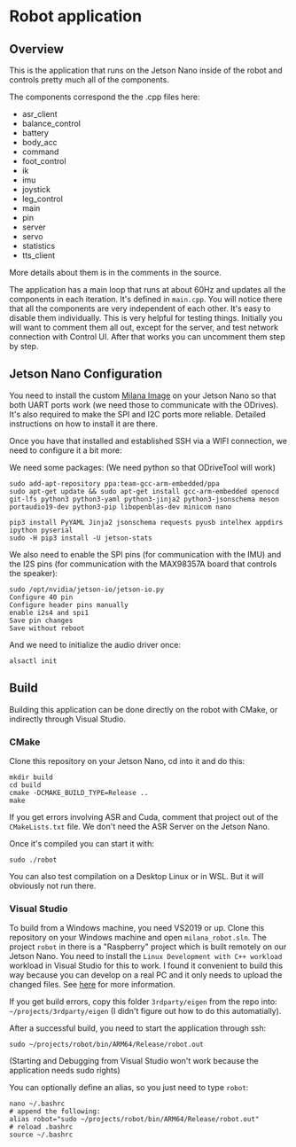 # Robot application
## Overview
This is the application that runs on the Jetson Nano inside of the robot and controls pretty much all of the components.

The components correspond the the .cpp files here:
- asr_client
- balance_control
- battery
- body_acc
- command
- foot_control
- ik
- imu
- joystick
- leg_control
- main
- pin
- server
- servo
- statistics
- tts_client

More details about them is in the comments in the source.

The application has a main loop that runs at about 60Hz and updates all the components in each iteration. It's defined in `main.cpp`. You will notice there that all the components are very independent of each other. It's easy to disable them individually. This is very helpful for testing things. Initially you will want to comment them all out, except for the server, and test network connection with Control UI. After that works you can uncomment them step by step.

## Jetson Nano Configuration
You need to install the custom [Milana Image](todo) on your Jetson Nano so that both UART ports work (we need those to communicate with the ODrives). It's also required to make the SPI and I2C ports more reliable. Detailed instructions on how to install it are there.

Once you have that installed and established SSH via a WIFI connection, we need to configure it a bit more:

We need some packages: (We need python so that ODriveTool will work)
```
sudo add-apt-repository ppa:team-gcc-arm-embedded/ppa
sudo apt-get update && sudo apt-get install gcc-arm-embedded openocd git-lfs python3 python3-yaml python3-jinja2 python3-jsonschema meson portaudio19-dev python3-pip libopenblas-dev minicom nano

pip3 install PyYAML Jinja2 jsonschema requests pyusb intelhex appdirs ipython pyserial
sudo -H pip3 install -U jetson-stats
```

We also need to enable the SPI pins (for communication with the IMU) and the I2S pins (for communication with the MAX98357A board that controls the speaker):

```
sudo /opt/nvidia/jetson-io/jetson-io.py
Configure 40 pin
Configure header pins manually
enable i2s4 and spi1
Save pin changes
Save without reboot
```

And we need to initialize the audio driver once:
```
alsactl init
```

## Build
Building this application can be done directly on the robot with CMake, or indirectly through Visual Studio.

### CMake
Clone this repository on your Jetson Nano, cd into it and do this:
```
mkdir build
cd build
cmake -DCMAKE_BUILD_TYPE=Release ..
make
```
If you get errors involving ASR and Cuda, comment that project out of the `CMakeLists.txt` file. We don't need the ASR Server on the Jetson Nano.

Once it's compiled you can start it with:
```
sudo ./robot
```
You can also test compilation on a Desktop Linux or in WSL. But it will obviously not run there.

### Visual Studio
To build from a Windows machine, you need VS2019 or up. Clone this repository on your Windows machine and open `milana_robot.sln`. The project `robot` in there is a "Raspberry" project which is built remotely on our Jetson Nano. You need to install the `Linux Development with C++ workload` workload in Visual Studio for this to work. I found it convenient to build this way because you can develop on a real PC and it only needs to upload the changed files. See [here](https://devblogs.microsoft.com/cppblog/linux-development-with-c-in-visual-studio/) for more information.

If you get build errors, copy this folder `3rdparty/eigen` from the repo into: `~/projects/3rdparty/eigen` (I didn't figure out how to do this automatially).

After a successful build, you need to start the application through ssh:
```
sudo ~/projects/robot/bin/ARM64/Release/robot.out
```
(Starting and Debugging from Visual Studio won't work because the application needs sudo rights)

You can optionally define an alias, so you just need to type `robot`:
```
nano ~/.bashrc
# append the following:
alias robot="sudo ~/projects/robot/bin/ARM64/Release/robot.out"
# reload .bashrc
source ~/.bashrc
```
